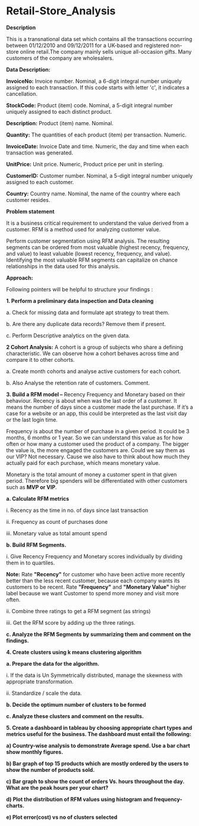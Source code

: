 # Retail-Store_Analysis

**Description**

This is a transnational data set which contains all the transactions occurring between 01/12/2010 and 09/12/2011 for a UK-based and registered non-store online retail.The company mainly sells unique all-occasion gifts. Many customers of the company are wholesalers.


**Data Description:**

**InvoiceNo:** Invoice number. Nominal, a 6-digit integral number uniquely assigned to each transaction. If this code starts with letter 'c', it indicates a cancellation. 

**StockCode:** Product (item) code. Nominal, a 5-digit integral number uniquely assigned to each distinct product.

**Description:** Product (item) name. Nominal.

**Quantity:** The quantities of each product (item) per transaction. Numeric. 

**InvoiceDate:** Invoice Date and time. Numeric, the day and time when each transaction was generated. 

**UnitPrice:** Unit price. Numeric, Product price per unit in sterling. 

**CustomerID:** Customer number. Nominal, a 5-digit integral number uniquely assigned to each customer. 

**Country:** Country name. Nominal, the name of the country where each customer resides.


**Problem statement**

It is a business critical requirement to understand the value derived from a customer. RFM is a method used for analyzing customer value.

Perform customer segmentation using RFM analysis. The resulting segments can be ordered from most valuable (highest recency, frequency, and value) to least valuable (lowest recency, frequency, and value). Identifying the most valuable RFM segments can capitalize on chance relationships in the data used for this analysis.

**Approach:**

Following pointers will be helpful to structure your findings : 

**1. Perform a preliminary data inspection and Data cleaning**

a.	Check for missing data and formulate apt strategy to treat them.

b.	Are there any duplicate data records? Remove them if present.

c.	Perform Descriptive analytics on the given data.

**2 Cohort Analysis:** A cohort is a group of subjects who share a defining characteristic. We can observe how a cohort behaves across time and compare it to other cohorts. 

a.	Create month cohorts and analyse active  customers for each cohort.

b.	Also Analyse the retention rate of customers. Comment.

**3. Build a RFM model –** Recency Frequency and Monetary based on their behaviour.
Recency is about when was the last order of a customer. It means the number of days since a customer made the last purchase. If it’s a case for a website or an app, this could be interpreted as the last visit day or the last login time.

Frequency is about the number of purchase in a given period. It could be 3 months, 6 months or 1 year. So we can understand this value as for how often or how many a customer used the product of a company. The bigger the value is, the more engaged the customers are. Could we say them as our VIP? Not necessary. Cause we also have to think about how much they actually paid for each purchase, which means monetary value.

Monetary is the total amount of money a customer spent in that given period. Therefore big spenders will be differentiated with other customers such as **MVP or VIP**.

**a. Calculate RFM metrics**

i. Recency as the time in no. of days since last transaction

ii. Frequency as  count of purchases done 

iii. Monetary value  as total amount spend

**b. Build RFM Segments.**

i. Give Recency Frequency and Monetary scores individually by dividing them in to quartiles.

**Note:** Rate **"Recency"** for customer who have been active more recently better than the less recent customer, because each company wants its customers to be recent. 
Rate **"Frequency"** and **"Monetary Value"** higher label because we want Customer to spend more money and visit more often.

ii. Combine three ratings to get a RFM segment (as strings)

iii. Get the RFM score by adding up the three ratings.

**c. Analyze the RFM Segments by summarizing them and comment on the findings.**


**4. Create clusters using k means clustering algorithm**

**a. Prepare the data for the algorithm.**

i. If the data is Un Symmetrically distributed, manage the skewness with appropriate transformation.

ii. Standardize / scale the data.

**b. Decide the optimum number of clusters to be formed**

**c. Analyze these clusters and comment on the results.**


**5. Create a dashboard in tableau by choosing appropriate chart types and metrics useful for the business. The dashboard must entail the following:**

**a) Country-wise analysis to demonstrate Average spend. Use a bar chart show monthly figures.**

**b) Bar graph of top 15 products which are mostly ordered by the users to show the number of products sold.**

**c) Bar graph to show the count of orders Vs. hours throughout the day. What are the peak hours per your chart?**

**d) Plot the distribution of RFM values using histogram and frequency-charts.**

**e) Plot error(cost) vs no of clusters selected**
